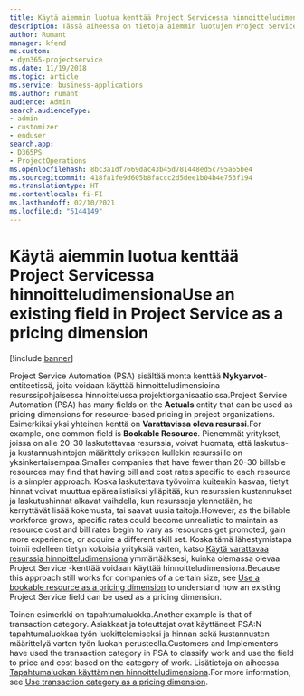 ```yaml
---
title: Käytä aiemmin luotua kenttää Project Servicessa hinnoitteludimensiona
description: Tässä aiheessa on tietoja aiemmin luotujen Project Service -kenttien käyttämisestä hinnoitteludimensioina.
author: Rumant
manager: kfend
ms.custom:
- dyn365-projectservice
ms.date: 11/19/2018
ms.topic: article
ms.service: business-applications
ms.author: rumant
audience: Admin
search.audienceType:
- admin
- customizer
- enduser
search.app:
- D365PS
- ProjectOperations
ms.openlocfilehash: 8bc3a1df7669dac43b45d781448ed5c795a65be4
ms.sourcegitcommit: 418fa1fe9d605b8faccc2d5dee1b04b4e753f194
ms.translationtype: HT
ms.contentlocale: fi-FI
ms.lasthandoff: 02/10/2021
ms.locfileid: "5144149"
---
```

# <a name="use-an-existing-field-in-project-service-as-a-pricing-dimension"></a><span data-ttu-id="1dc5b-103">Käytä aiemmin luotua kenttää Project Servicessa hinnoitteludimensiona</span><span class="sxs-lookup"><span data-stu-id="1dc5b-103">Use an existing field in Project Service as a pricing dimension</span></span>

[!include [banner](../includes/psa-now-project-operations.md)]

<span data-ttu-id="1dc5b-104">Project Service Automation (PSA) sisältää monta kenttää **Nykyarvot**-entiteetissä, joita voidaan käyttää hinnoitteludimensioina resurssipohjaisessa hinnoittelussa projektiorganisaatioissa.</span><span class="sxs-lookup"><span data-stu-id="1dc5b-104">Project Service Automation (PSA) has many fields on the **Actuals** entity that can be used as pricing dimensions for resource-based pricing in project organizations.</span></span> <span data-ttu-id="1dc5b-105">Esimerkiksi yksi yhteinen kenttä on **Varattavissa oleva resurssi**.</span><span class="sxs-lookup"><span data-stu-id="1dc5b-105">For example, one common field is **Bookable Resource**.</span></span> <span data-ttu-id="1dc5b-106">Pienemmät yritykset, joissa on alle 20-30 laskutettavaa resurssia, voivat huomata, että laskutus- ja kustannushintojen määrittely erikseen kullekin resurssille on yksinkertaisempaa.</span><span class="sxs-lookup"><span data-stu-id="1dc5b-106">Smaller companies that have fewer than 20-30 billable resources may find that having bill and cost rates specific to each resource is a simpler approach.</span></span> <span data-ttu-id="1dc5b-107">Koska laskutettava työvoima kuitenkin kasvaa, tietyt hinnat voivat muuttua epärealistisiksi ylläpitää, kun resurssien kustannukset ja laskutushinnat alkavat vaihdella, kun resursseja ylennetään, he kerryttävät lisää kokemusta, tai saavat uusia taitoja.</span><span class="sxs-lookup"><span data-stu-id="1dc5b-107">However, as the billable workforce grows, specific rates could become unrealistic to maintain as resource cost and bill rates begin to vary as resources get promoted, gain more experience, or acquire a different skill set.</span></span> <span data-ttu-id="1dc5b-108">Koska tämä lähestymistapa toimii edelleen tietyn kokoisia yrityksiä varten, katso [Käytä varattavaa resurssia hinnoitteludimensiona](bookable-resource-pricing-dimension.md) ymmärtääksesi, kuinka olemassa olevaa Project Service -kenttää voidaan käyttää hinnoitteludimensiona.</span><span class="sxs-lookup"><span data-stu-id="1dc5b-108">Because this approach still works for companies of a certain size, see [Use a bookable resource as a pricing dimension](bookable-resource-pricing-dimension.md) to understand how an existing Project Service field can be used as a pricing dimension.</span></span>

<span data-ttu-id="1dc5b-109">Toinen esimerkki on tapahtumaluokka.</span><span class="sxs-lookup"><span data-stu-id="1dc5b-109">Another example is that of transaction category.</span></span> <span data-ttu-id="1dc5b-110">Asiakkaat ja toteuttajat ovat käyttäneet PSA:N tapahtumaluokkaa työn luokittelemiseksi ja hinnan sekä kustannusten määrittelyä varten työn luokan perusteella.</span><span class="sxs-lookup"><span data-stu-id="1dc5b-110">Customers and Implementers have used the transaction category in PSA to classify work and use the field to price and cost based on the category of work.</span></span> <span data-ttu-id="1dc5b-111">Lisätietoja on aiheessa [Tapahtumaluokan käyttäminen hinnoitteludimensiona](transaction-category-pricing-dimension.md).</span><span class="sxs-lookup"><span data-stu-id="1dc5b-111">For more information, see [Use transaction category as a pricing dimension](transaction-category-pricing-dimension.md).</span></span>
